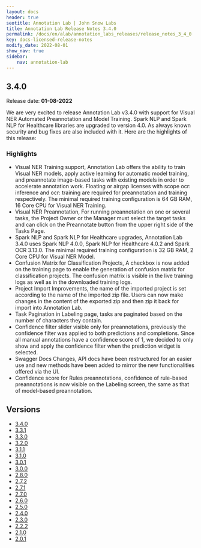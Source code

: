 ```yaml
---
layout: docs
header: true
seotitle: Annotation Lab | John Snow Labs
title: Annotation Lab Release Notes 3.4.0
permalink: /docs/en/alab/annotation_labs_releases/release_notes_3_4_0
key: docs-licensed-release-notes
modify_date: 2022-08-01
show_nav: true
sidebar:
    nav: annotation-lab
---
```


<div class="h3-box" markdown="1">

## 3.4.0

Release date: **01-08-2022**

We are very excited to release Annotation Lab v3.4.0 with support for Visual NER Automated Preannotation and Model Training. Spark NLP and Spark NLP for Healthcare libraries are upgraded to version 4.0. As always known security and bug fixes are also included with it.
Here are the highlights of this release:

### Highlights
- Visual NER Training support, Annotation Lab offers the ability to train Visual NER models, apply active learning for automatic model training, and preannotate image-based tasks with existing models in order to accelerate annotation work. Floating or airgap licenses with scope ocr: inference and ocr: training are required for preannotation and training respectively. The minimal required training configuration is 64 GB RAM, 16 Core CPU for Visual NER Training.
- Visual NER Preannotation, For running preannotation on one or several tasks, the Project Owner or the Manager must select the target tasks and can click on the Preannotate button from the upper right side of the Tasks Page.
- Spark NLP and Spark NLP for Healthcare upgrades, Annotation Lab 3.4.0 uses Spark NLP 4.0.0, Spark NLP for Healthcare 4.0.2 and Spark OCR 3.13.0. The minimal required training configuration is 32 GB RAM, 2 Core CPU for Visual NER Model.
- Confusion Matrix for Classification Projects, A checkbox is now added on the training page to enable the generation of confusion matrix for classification projects. The confusion matrix is visible in the live training logs as well as in the downloaded training logs.
- Project Import Improvements, the name of the imported project is set according to the name of the imported zip file. Users can now make changes in the content of the exported zip and then zip it back for import into Annotation Lab.
- Task Pagination in Labeling page,  tasks are paginated based on the number of characters they contain.
- Confidence filter slider visible only for preannotations, previously the confidence filter was applied to both predictions and completions. Since all manual annotations have a confidence score of 1, we decided to only show and apply the confidence filter when the prediction widget is selected.
- Swagger Docs Changes, API docs have been restructured for an easier use and new methods have been added to mirror the new functionalities offered via the UI.
- Confidence score for Rules preannotations, confidence of rule-based preannotations is now visible on the Labeling screen, the same as that of model-based preannotation.



</div><div class="prev_ver h3-box" markdown="1">

## Versions

</div>

<ul class="pagination owl-carousel pagination_big">
    <li class="active"><a href="release_notes_3_4_0">3.4.0</a></li>
    <li><a href="release_notes_3_3_1">3.3.1</a></li>
    <li><a href="release_notes_3_3_0">3.3.0</a></li>
    <li><a href="release_notes_3_2_0">3.2.0</a></li>
    <li><a href="release_notes_3_1_1">3.1.1</a></li>
    <li><a href="release_notes_3_1_0">3.1.0</a></li>
    <li><a href="release_notes_3_0_1">3.0.1</a></li>
    <li><a href="release_notes_3_0_0">3.0.0</a></li>
    <li><a href="release_notes_2_8_0">2.8.0</a></li>
    <li><a href="release_notes_2_7_2">2.7.2</a></li>
    <li><a href="release_notes_2_7_1">2.7.1</a></li>
    <li><a href="release_notes_2_7_0">2.7.0</a></li>
    <li><a href="release_notes_2_6_0">2.6.0</a></li>
    <li><a href="release_notes_2_5_0">2.5.0</a></li>
    <li><a href="release_notes_2_4_0">2.4.0</a></li>
    <li><a href="release_notes_2_3_0">2.3.0</a></li>
    <li><a href="release_notes_2_2_2">2.2.2</a></li>
    <li><a href="release_notes_2_1_0">2.1.0</a></li>
    <li><a href="release_notes_2_0_1">2.0.1</a></li>
</ul>